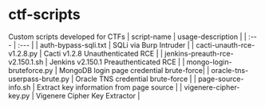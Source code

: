 # ctf-scripts
Custom scripts developed for CTFs
| script-name | usage-description |
| :--- | :--- |
| auth-bypass-sqli.txt | SQLi via Burp Intruder |
| cacti-unauth-rce-v1.2.8.py | Cacti v1.2.8 Unauthenticated RCE |
| jenkins-preauth-rce-v2.150.1.sh | Jenkins v2.150.1 Preauthenticated RCE |
| mongo-login-bruteforce.py | MongoDB login page credential brute-force|
| oracle-tns-userpass-brute.py | Oracle TNS credential brute-force |
| page-source-info.sh | Extract key information from page source |
| vigenere-cipher-key.py | Vigenere Cipher Key Extractor |
